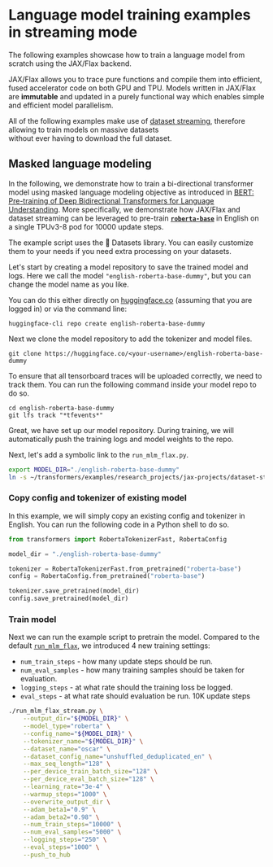 <!---
Copyright 2021 The HuggingFace Team. All rights reserved.

Licensed under the Apache License, Version 2.0 (the "License");
you may not use this file except in compliance with the License.
You may obtain a copy of the License at

    http://www.apache.org/licenses/LICENSE-2.0

Unless required by applicable law or agreed to in writing, software
distributed under the License is distributed on an "AS IS" BASIS,
WITHOUT WARRANTIES OR CONDITIONS OF ANY KIND, either express or implied.
See the License for the specific language governing permissions and
limitations under the License.
-->

# Language model training examples in streaming mode

The following examples showcase how to train a language model from scratch 
using the JAX/Flax backend.

JAX/Flax allows you to trace pure functions and compile them into efficient, fused accelerator code on both GPU and TPU.
Models written in JAX/Flax are **immutable** and updated in a purely functional
way which enables simple and efficient model parallelism.

All of the following examples make use of [dataset streaming](https://huggingface.co/docs/datasets/master/dataset_streaming.html), therefore allowing to train models on massive datasets\
without ever having to download the full dataset.

## Masked language modeling

In the following, we demonstrate how to train a bi-directional transformer model 
using masked language modeling objective as introduced in [BERT: Pre-training of Deep Bidirectional Transformers for Language Understanding](https://arxiv.org/abs/1810.04805).
More specifically, we demonstrate how JAX/Flax and dataset streaming can be leveraged 
to pre-train [**`roberta-base`**](https://huggingface.co/roberta-base)
in English on a single TPUv3-8 pod for 10000 update steps.

The example script uses the 🤗 Datasets library. You can easily customize them to your needs if you need extra processing on your datasets.

Let's start by creating a model repository to save the trained model and logs.
Here we call the model `"english-roberta-base-dummy"`, but you can change the model name as you like.

You can do this either directly on [huggingface.co](https://huggingface.co/new) (assuming that
you are logged in) or via the command line:

```
huggingface-cli repo create english-roberta-base-dummy
```

Next we clone the model repository to add the tokenizer and model files.

```
git clone https://huggingface.co/<your-username>/english-roberta-base-dummy
```

To ensure that all tensorboard traces will be uploaded correctly, we need to 
track them. You can run the following command inside your model repo to do so.

```
cd english-roberta-base-dummy
git lfs track "*tfevents*"
```

Great, we have set up our model repository. During training, we will automatically
push the training logs and model weights to the repo.

Next, let's add a symbolic link to the `run_mlm_flax.py`.

```bash
export MODEL_DIR="./english-roberta-base-dummy"
ln -s ~/transformers/examples/research_projects/jax-projects/dataset-streaming/run_mlm_flax_stream.py ./
```

### Copy config and tokenizer of existing model

In this example, we will simply copy an existing config and tokenizer in English.
You can run the following code in a Python shell to do so.

```python
from transformers import RobertaTokenizerFast, RobertaConfig

model_dir = "./english-roberta-base-dummy"

tokenizer = RobertaTokenizerFast.from_pretrained("roberta-base")
config = RobertaConfig.from_pretrained("roberta-base")

tokenizer.save_pretrained(model_dir)
config.save_pretrained(model_dir)
```

### Train model

Next we can run the example script to pretrain the model.
Compared to the default [`run_mlm_flax`](https://github.com/huggingface/transformers/blob/master/examples/flax/language-modeling/run_mlm_flax.py), we introduced 4 new training settings:
- `num_train_steps` - how many update steps should be run.
- `num_eval_samples` - how many training samples should be taken for evaluation.
- `logging_steps` - at what rate should the training loss be logged.
- `eval_steps` - at what rate should evaluation be run.
10K update steps 

```bash
./run_mlm_flax_stream.py \
    --output_dir="${MODEL_DIR}" \
    --model_type="roberta" \
    --config_name="${MODEL_DIR}" \
    --tokenizer_name="${MODEL_DIR}" \
    --dataset_name="oscar" \
    --dataset_config_name="unshuffled_deduplicated_en" \
    --max_seq_length="128" \
    --per_device_train_batch_size="128" \
    --per_device_eval_batch_size="128" \
    --learning_rate="3e-4" \
    --warmup_steps="1000" \
    --overwrite_output_dir \
    --adam_beta1="0.9" \
    --adam_beta2="0.98" \
    --num_train_steps="10000" \
    --num_eval_samples="5000" \
    --logging_steps="250" \
    --eval_steps="1000" \
    --push_to_hub
```
